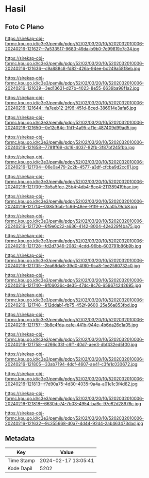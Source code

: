 # Hasil

## Foto C Plano

https://sirekap-obj-formc.kpu.go.id/c3e3/pemilu/pdpr/52/02/03/20/10/5202032010006-20240216-121627--7a533517-9683-49da-b9b0-7c99819c7c34.jpg

https://sirekap-obj-formc.kpu.go.id/c3e3/pemilu/pdpr/52/02/03/20/10/5202032010006-20240216-121636--c9a888c8-fd82-426a-94ee-bc249a58f8eb.jpg

https://sirekap-obj-formc.kpu.go.id/c3e3/pemilu/pdpr/52/02/03/20/10/5202032010006-20240216-121639--3ed13631-d27b-4023-8e55-6639ba98f1a2.jpg

https://sirekap-obj-formc.kpu.go.id/c3e3/pemilu/pdpr/52/02/03/20/10/5202032010006-20240216-121644--fa7eeb12-2f96-451d-8ced-386914e3afa6.jpg

https://sirekap-obj-formc.kpu.go.id/c3e3/pemilu/pdpr/52/02/03/20/10/5202032010006-20240216-121650--0e12c84c-1fd1-4a95-af1e-487409d99ad5.jpg

https://sirekap-obj-formc.kpu.go.id/c3e3/pemilu/pdpr/52/02/03/20/10/5202032010006-20240216-121658--7781ff69-dc16-4037-82fb-3f87bf245fbb.jpg

https://sirekap-obj-formc.kpu.go.id/c3e3/pemilu/pdpr/52/02/03/20/10/5202032010006-20240216-121704--06e0a479-2c2b-4577-a3df-cfcba9d2cc61.jpg

https://sirekap-obj-formc.kpu.go.id/c3e3/pemilu/pdpr/52/02/03/20/10/5202032010006-20240216-121709--3b5a5fee-25b4-4db4-8ce4-211389419bac.jpg

https://sirekap-obj-formc.kpu.go.id/c3e3/pemilu/pdpr/52/02/03/20/10/5202032010006-20240216-121714--0385f6ab-1c66-48ee-91f9-e77ca0579db8.jpg

https://sirekap-obj-formc.kpu.go.id/c3e3/pemilu/pdpr/52/02/03/20/10/5202032010006-20240216-121720--6f9e6c22-a636-4142-8004-42e329f4ba75.jpg

https://sirekap-obj-formc.kpu.go.id/c3e3/pemilu/pdpr/52/02/03/20/10/5202032010006-20240216-121728--fd2d7349-2082-4cdd-96bb-603791b86b9b.jpg

https://sirekap-obj-formc.kpu.go.id/c3e3/pemilu/pdpr/52/02/03/20/10/5202032010006-20240216-121735--2ea68da8-39d0-4f80-9ca8-1ee2580732c0.jpg

https://sirekap-obj-formc.kpu.go.id/c3e3/pemilu/pdpr/52/02/03/20/10/5202032010006-20240216-121740--9f06036c-de35-47dc-8c76-659674242695.jpg

https://sirekap-obj-formc.kpu.go.id/c3e3/pemilu/pdpr/52/02/03/20/10/5202032010006-20240216-121748--512ddab1-fb75-452f-9600-25e56a853fbd.jpg

https://sirekap-obj-formc.kpu.go.id/c3e3/pemilu/pdpr/52/02/03/20/10/5202032010006-20240216-121757--3b8c4fda-cafe-441b-944e-4b6da26c1a05.jpg

https://sirekap-obj-formc.kpu.go.id/c3e3/pemilu/pdpr/52/02/03/20/10/5202032010006-20240216-121758--d266c33f-c6f1-40d7-aee3-dbf432ed5f00.jpg

https://sirekap-obj-formc.kpu.go.id/c3e3/pemilu/pdpr/52/02/03/20/10/5202032010006-20240216-121805--33ab7194-4dcf-4607-ae41-c3fe1c030672.jpg

https://sirekap-obj-formc.kpu.go.id/c3e3/pemilu/pdpr/52/02/03/20/10/5202032010006-20240216-121813--f7d90a75-4d30-4035-9a4a-a01e1c3f4d82.jpg

https://sirekap-obj-formc.kpu.go.id/c3e3/pemilu/pdpr/52/02/03/20/10/5202032010006-20240216-121818--6630dc74-7b03-4954-ba6c-97e82d28976c.jpg

https://sirekap-obj-formc.kpu.go.id/c3e3/pemilu/pdpr/52/02/03/20/10/5202032010006-20240216-121632--9c355668-d0a7-4d44-92d4-2ab463473dad.jpg


## Metadata

| Key        | Value               |
| ---------- | ------------------- |
| Time Stamp | 2024-02-17 13:05:41 |
| Kode Dapil | 5202                |



